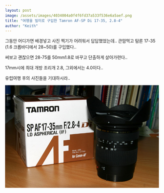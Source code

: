 ```yaml
---
layout: post
image: /assets/images/4034004a0f4f6fd37a533f536e6a5aef.png
title: "여행을 빌미로 구입한 Tamron AF-SP Di 17-35, 2.8-4"
author: "Keith"
---
```


그동안 어디가면 배경넣고 사진 찍기가 어려워서 답답했었는데..
큰맘먹고 탐론 17-35 (1.6 크롭바디에서 28~50)를 구입했다..

써보고 괜찮으면 28-75를 50mm1.8로 바꾸고 단촐하게 살아가련다..

17mm시에 최대 개방 조리개 2.8, 그외에서는 4.0이다..

유럽여행 후의 사진들을 기대하시라..

![image](/assets/images/4034004a0f4f6fd37a533f536e6a5aef.png)




